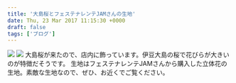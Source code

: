 ```yaml
---
title: '大島桜とフェステナレンテJAMさんの生地'
date: Thu, 23 Mar 2017 11:15:30 +0000
draft: false
tags: ['ブログ']
---
```


[![](/images/2017/03/DSC_1040-e1490267447150-576x1024.jpg)](/images/2017/03/DSC_1040-e1490267447150.jpg) [![](/images/2017/03/DSC_1039-1024x576.jpg)](/images/2017/03/DSC_1039.jpg) 大島桜が来たので、店内に飾っています。伊豆大島の桜で花びらが大きいのが特徴だそうです。 生地はフェステナレンテJAMさんから購入した立体花の生地。素敵な生地なので、ぜひ、お近くでご覧ください。